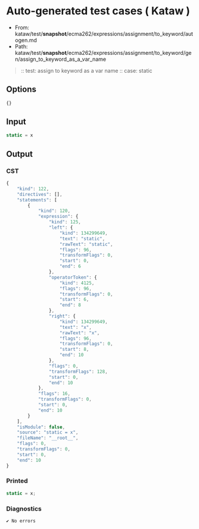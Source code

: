 # Auto-generated test cases ( Kataw )
- From: kataw/test/__snapshot__/ecma262/expressions/assignment/to_keyword/autogen.md
- Path: kataw/test/__snapshot__/ecma262/expressions/assignment/to_keyword/gen/assign_to_keyword_as_a_var_name
> :: test: assign to keyword as a var name
> :: case: static
## Options

`````js
{}
`````
## Input

`````js
static = x
`````
## Output

### CST

```javascript
{
    "kind": 122,
    "directives": [],
    "statements": [
        {
            "kind": 120,
            "expression": {
                "kind": 125,
                "left": {
                    "kind": 134299649,
                    "text": "static",
                    "rawText": "static",
                    "flags": 96,
                    "transformFlags": 0,
                    "start": 0,
                    "end": 6
                },
                "operatorToken": {
                    "kind": 4125,
                    "flags": 96,
                    "transformFlags": 0,
                    "start": 6,
                    "end": 8
                },
                "right": {
                    "kind": 134299649,
                    "text": "x",
                    "rawText": "x",
                    "flags": 96,
                    "transformFlags": 0,
                    "start": 8,
                    "end": 10
                },
                "flags": 0,
                "transformFlags": 128,
                "start": 0,
                "end": 10
            },
            "flags": 16,
            "transformFlags": 0,
            "start": 0,
            "end": 10
        }
    ],
    "isModule": false,
    "source": "static = x",
    "fileName": "__root__",
    "flags": 0,
    "transformFlags": 0,
    "start": 0,
    "end": 10
}
```

### Printed

```javascript
static = x;
```

### Diagnostics

```javascript
✔ No errors
```

